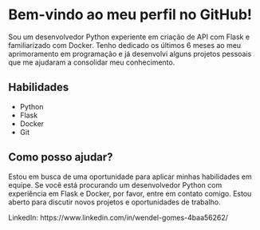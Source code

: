 <h1>Bem-vindo ao meu perfil no GitHub!</h1>

<p>Sou um desenvolvedor Python experiente em criação de API com Flask e familiarizado com Docker. Tenho dedicado os últimos 6 meses ao meu aprimoramento em programação e já desenvolvi alguns projetos pessoais que me ajudaram a consolidar meu conhecimento.</p>

<h2>Habilidades</h2>
<ul>
<li>Python</li>
<li>Flask</li>
<li>Docker</li>
<li>Git</li>
</ul>

<h2>Como posso ajudar?</h2>

<p>Estou em busca de uma oportunidade para aplicar minhas habilidades em equipe. Se você está procurando um desenvolvedor Python com experiência em Flask e Docker, por favor, entre em contato comigo. Estou aberto para discutir novos projetos e oportunidades de trabalho.</p>

<p>LinkedIn: https://www.linkedin.com/in/wendel-gomes-4baa56262/</p>
